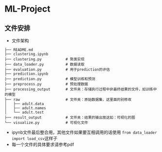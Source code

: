 # ML-Project
## 文件安排
- 文件架构
```
├── README.md
├── clustering.ipynb
├── clustering.py           # 聚类实现
├── data_loader.py          # 数据读取
├── evaluation.py           # 用于prediction的评估
├── prediction.ipynb        
├── prediction.py           # 模型训练和预测
├── preprocess.py           # 预处理数据
├── processing_output       # 文件夹：存储执行过程中非最终结果的文件，如训练中的模型
├── raw                     # 文件夹：原始数据集，这里面的别修改
│   ├── adult.data
│   ├── adult.names
│   └── adult.test
├── result_output           # 文件夹：结果的输出放这如：可视化的图
└── visualize.py            # 可视化文件
```
- ipynb文件最后整合用，其他文件如果要互相调用的话使用 `from data_loader import load_csv`这样子
- 每一个文件的具体要求请参考pdf